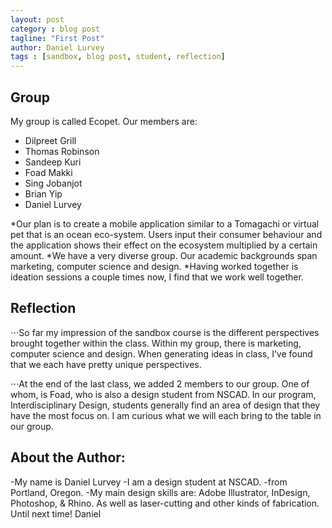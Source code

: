 ```yaml
---
layout: post
category : blog post
tagline: "First Post"
author: Daniel Lurvey
tags : [sandbox, blog post, student, reflection]
---
```



## Group
My group is called Ecopet.
Our members are:
* Dilpreet Grill
* Thomas Robinson
* Sandeep Kuri
* Foad Makki
* Sing Jobanjot
* Brian Yip
* Daniel Lurvey

*Our plan is to create a mobile application similar to a Tomagachi or virtual pet that is an ocean eco-system. Users input their consumer behaviour and the application shows their effect on the ecosystem multiplied by a certain amount.
*We have a very diverse group. Our academic backgrounds span marketing, computer science and design.
*Having worked together is ideation sessions a couple times now, I find that we work well together.

## Reflection

⋅⋅⋅So far my impression of the sandbox course is the different perspectives brought together within the class. Within my group, there is marketing, computer science and design. When generating ideas in class, I’ve found that we each have pretty unique perspectives.

⋅⋅⋅At the end of the last class, we added 2 members to our group. One of whom, is Foad, who is also a design student from NSCAD. In our program, Interdisciplinary Design, students generally find an area of design that they have the most focus on. I am curious what we will each bring to the table in our group.

## About the Author:
-My name is Daniel Lurvey
-I am a design student at NSCAD.
-from Portland, Oregon.
-My main design skills are: Adobe Illustrator, InDesign, Photoshop, & Rhino. As well as laser-cutting and other kinds of fabrication.
Until next time!
Daniel
